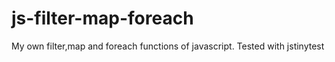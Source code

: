 # js-filter-map-foreach
My own filter,map and foreach functions of javascript. Tested with jstinytest
